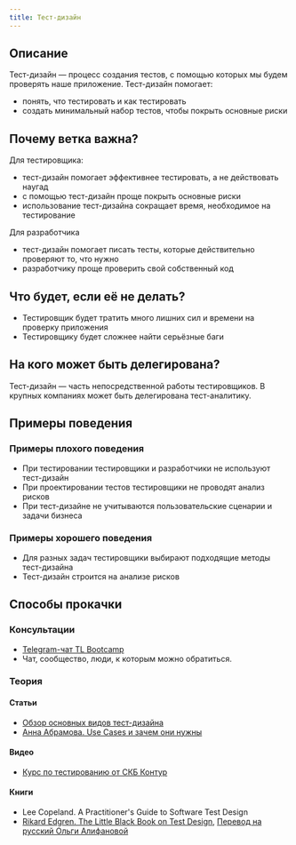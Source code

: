 ```yaml
---
title: Тест-дизайн
---
```

## Описание
Тест-дизайн — процесс создания тестов, с помощью которых мы будем проверять наше приложение. Тест-дизайн помогает:
- понять, что тестировать и как тестировать
- создать минимальный набор тестов, чтобы покрыть основные риски

## Почему ветка важна?
Для тестировщика:
- тест-дизайн помогает эффективнее тестировать, а не действовать наугад
- с помощью тест-дизайн проще покрыть основные риски
- использование тест-дизайна сокращает время, необходимое на тестирование

Для разработчика
- тест-дизайн помогает писать тесты, которые действительно проверяют то, что нужно
- разработчику проще проверить свой собственный код

## Что будет, если её не делать?
- Тестировщик будет тратить много лишних сил и времени на проверку приложения
- Тестировщику будет сложнее найти серьёзные баги


## На кого может быть делегирована?
Тест-дизайн — часть непосредственной работы тестировщиков. В крупных компаниях может быть делегирована тест-аналитику.

## Примеры поведения
### Примеры плохого поведения
- При тестировании тестировщики и разработчики не используют тест-дизайн
- При проектировании тестов тестировщики не проводят анализ рисков
- При тест-дизайне не учитываются пользовательские сценарии и задачи бизнеса

### Примеры хорошего поведения
- Для разных задач тестировщики выбирают подходящие методы тест-дизайна
- Тест-дизайн строится на анализе рисков


## Способы прокачки


### Консультации
- [Telegram-чат TL Bootcamp](https://tlinks.run/tlbootcamp)
- Чат, сообщество, люди, к которым можно обратиться.

### Теория
#### Статьи

- [Обзор основных видов тест-дизайна](https://sysgears.com/articles/test-design-techniques-overview)
- [Анна Абрамова. Use Cases и зачем они нужны](https://systems.education/use-case)


#### Видео
- [Курс по тестированию от СКБ Контур](https://ulearn.me/course/testing/dd4f8ab2-1271-48ed-854d-7a3b2873e7a7)

#### Книги
<!-- yaspeller ignore:start -->
- Lee Copeland. A Practitioner's Guide to Software Test Design
- [Rikard Edgren. The Little Black Book on Test Design](https://www.thetesteye.com/papers/TheLittleBlackBookOnTestDesign.pdf), [Перевод на русский Ольги Алифановой](https://software-testing.ru/images//stories/library/littleblackbookontestdesign.pdf)
<!-- yaspeller ignore:end -->
